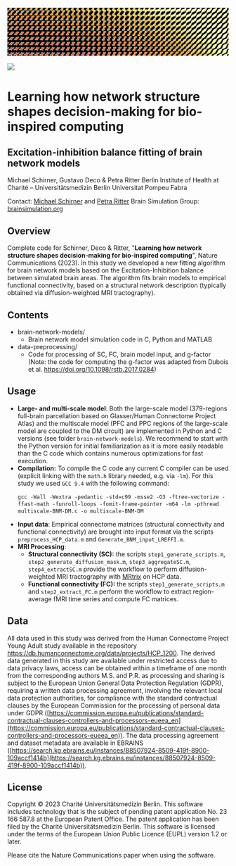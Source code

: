 <p align='center'>
    <img src= 'aux/header.pdf'>
</p>

<p align="left">
    <a href="https://joinup.ec.europa.eu/collection/eupl/eupl-text-eupl-12" alt="License-EUPL-1.2-or-later">
        <img src="https://img.shields.io/badge/license-EUPL--1.2--or--later-green" /></a>
</p>

# Learning how network structure shapes decision-making for bio-inspired computing
## Excitation-inhibition balance fitting of brain network models

Michael Schirner, Gustavo Deco & Petra Ritter
Berlin Institute of Health at Charité – Universitätsmedizin Berlin
Universitat Pompeu Fabra

Contact: [Michael Schirner](mailto:michael.schirner@bih-charite.de) and [Petra Ritter](mailto:petra.ritter@bih-charite.de)
Brain Simulation Group: [brainsimulation.org](https://www.brainsimulation.org/) 

## Overview

Complete code for Schirner, Deco & Ritter, "**Learning how network structure shapes decision-making for bio-inspired computing**", Nature Communications (2023). 
In this study we developed a new fitting algorithm for brain network models based on the Excitation-Inhibition balance between simulated brain areas. The algorithm fits brain models to empirical functional connectivity, based on a structural network description (typically obtained via diffusion-weighted MRI tractography).

## Contents

- brain-network-models/
	- Brain network model simulation code in C, Python and MATLAB
- data-preprocessing/
	- Code for processing of SC, FC, brain model input, and g-factor (Note: the code for computing the g-factor was adapted from Dubois et al. https://doi.org/10.1098/rstb.2017.0284)

## Usage

- **Large- and multi-scale model**: Both the large-scale model (379-regions full-brain parcellation based on Glasser/Human Connectome Project Atlas) and the multiscale model (PFC and PPC regions of the large-scale model are coupled to the DM circuit) are implemented in Python and C versions (see folder `brain-network-models`). We recommend to start with the Python version for initial familiarization as it is more easily readable than the C code which contains numerous optimizations for fast execution.
- **Compilation:** To compile the C code any current C compiler can be used (explicit linking with the `math.h` library needed, e.g. via `-lm`). For this study we used `GCC 9.4` with the following command: 
  ```
  gcc -Wall -Wextra -pedantic -std=c99 -msse2 -O3 -ftree-vectorize -ffast-math -funroll-loops -fomit-frame-pointer -m64 -lm -pthread multiscale-BNM-DM.c -o multiscale-BNM-DM
  ```
- **Input data**: Empirical connectome matrices (structural connectivity and functional connectivity) are brought into input format via the scripts `preprocess_HCP_data.m` and `Generate_BNM_input_LREFFI.m`.
- **MRI Processing**: 
	- **Structural connectivity (SC):** the scripts `step1_generate_scripts.m`, `step2_generate_diffusion_mask.m`, `step3_aggregateSC.m`, `step4_extractSC.m` provide the workflow to perform diffusion-weighted MRI tractography with [MRtrix](https://www.mrtrix.org/) on HCP data.
	- **Functional connectivity (FC):** the scripts `step1_generate_scripts.m` and `step2_extract_FC.m` perform the workflow to extract region-average fMRI time series and compute FC matrices.

## Data

All data used in this study was derived from the Human Connectome Project Young Adult study available in the repository https://db.humanconnectome.org/data/projects/HCP_1200. The derived data generated in this study are available under restricted access due to data privacy laws, access can be obtained within a timeframe of one month from the corresponding authors M.S. and P.R. as processing and sharing is subject to the European Union General Data Protection Regulation (GDPR), requiring a written data processing agreement, involving the relevant local data protection authorities, for compliance with the standard contractual clauses by the European Commission for the processing of personal data under GDPR ([https://commission.europa.eu/publications/standard-contractual-clauses-controllers-and-processors-eueea_en](https://commission.europa.eu/publications/standard-contractual-clauses-controllers-and-processors-eueea_en)). The data processing agreement and dataset metadata are available in EBRAINS ([https://search.kg.ebrains.eu/instances/88507924-8509-419f-8900-109accf1414b](https://search.kg.ebrains.eu/instances/88507924-8509-419f-8900-109accf1414b)).

## License

Copyright © 2023 Charité Universitätsmedizin Berlin. This software includes technology that is the subject of pending patent application No. 23 166 587.8 at the European Patent Office. The patent application has been filed by the Charité Universitätsmedizin Berlin. This software is licensed under the terms of the European Union Public Licence (EUPL) version 1.2 or later.

Please cite the Nature Communications paper when using the software.
